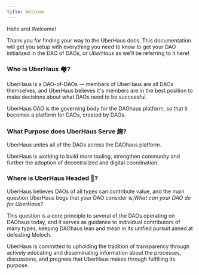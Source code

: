 ```yaml
---
title: Welcome
---
```


Hello and Welcome!

Thank you for finding your way to the UberHaus docs.  This documentation will get you setup with everything you need to know to get your DAO initialized in the DAO of DAOs, or *UberHaus* as we'll be referring to it here!

### Who is UberHaus 🏘?

UberHaus is a DAO-of-DAOs — members of UberHaus are all DAOs themselves, and UberHaus believes it's members are in the best position to make decisions about what DAOs need to be successful.

UberHaus DAO is the governing body for the DAOhaus platform, so that it becomes a platform for DAOs, created by DAOs.

### What Purpose does UberHaus Serve 龾?   

UberHaus unites all of the DAOs across the DAOhaus platform.

UberHaus is working to build more tooling, strengthen community and further the adoption of decentralized and digital coordination. 
 

### Where is UberHaus Headed 🙈? 

UberHaus believes DAOs of all types can contribute value, and the main question UberHaus begs that your DAO consider is,_What can your DAO do for UberHaus_?
 
This question is a core principle to several of the DAOs operating on DAOhaus today, and it serves as guidance to individual contributors of many types, keeping DAOhaus lean and mean in its unified pursuit aimed at defeating Moloch.  
 
UberHaus is committed to upholding the tradition of transparency through actively educating and disseminating information about the processes, discussions, and progress that UberHaus makes through fulfilling its purpose.
